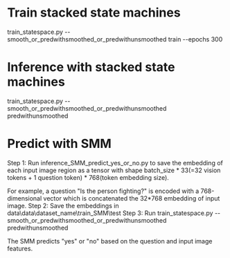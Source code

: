 # Train stacked state machines 
train_statespace.py --smooth_or_predwithsmoothed_or_predwithunsmoothed train --epochs 300 

# Inference with stacked state machines 
train_statespace.py --smooth_or_predwithsmoothed_or_predwithunsmoothed predwithunsmoothed 

# Predict with SMM 
Step 1: Run inference_SMM_predict_yes_or_no.py to save the embedding of each input image region as a tensor with shape batch_size * 33(=32 vision tokens + 1 question token) * 768(token embedding size).  

For example, a question "Is the person fighting?" is encoded with a 768-dimensional vector which is concatenated the 32*768 embedding of input image. 
Step 2: Save the embeddings in data\data\dataset_name\train_SMM\test 
Step 3: Run train_statespace.py --smooth_or_predwithsmoothed_or_predwithunsmoothed predwithunsmoothed  

The SMM predicts "yes" or "no" based on the question and input image features. 


